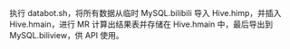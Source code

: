 执行 databot.sh，将所有数据从临时 MySQL.bilibili 导入 Hive.himp，并插入 Hive.hmain，进行 MR 计算出结果表并存储在 Hive.hmain 中，最后导出到 MySQL.biliview，供 API 使用。